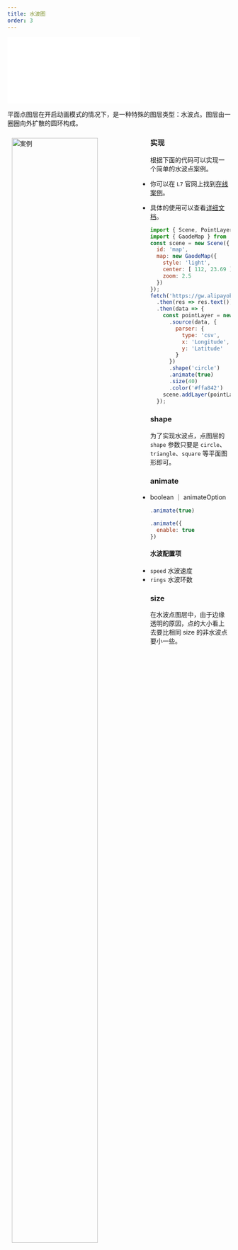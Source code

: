 ```yaml
---
title: 水波图
order: 3
---
```

<embed src="@/docs/common/style.md"></embed>

平面点图层在开启动画模式的情况下，是一种特殊的图层类型：水波点。图层由一圈圈向外扩散的圆环构成。


<div>
  <div style="width:60%;float:left; margin: 10px;">
    <img  width="80%" alt="案例" src='https://gw.alipayobjects.com/mdn/rms_816329/afts/img/A*pcp3RKnNK1oAAAAAAAAAAAAAARQnAQ'>
  </div>
</div>

### 实现

根据下面的代码可以实现一个简单的水波点案例。

- 你可以在 `L7` 官网上找到[在线案例](/examples/point/scatter#animatepoint)。

- 具体的使用可以查看[详细文档](/api/point_layer/animate#水波点)。

```js
import { Scene, PointLayer } from '@antv/l7';
import { GaodeMap } from '@antv/l7-maps';
const scene = new Scene({
  id: 'map',
  map: new GaodeMap({
    style: 'light',
    center: [ 112, 23.69 ],
    zoom: 2.5
  })
});
fetch('https://gw.alipayobjects.com/os/basement_prod/9078fd36-ce8d-4ee2-91bc-605db8315fdf.csv')
  .then(res => res.text())
  .then(data => {
    const pointLayer = new PointLayer({})
      .source(data, {
        parser: {
          type: 'csv',
          x: 'Longitude',
          y: 'Latitude'
        }
      })
      .shape('circle')
      .animate(true)
      .size(40)
      .color('#ffa842')
    scene.addLayer(pointLayer);
  });
```
### shape

为了实现水波点，点图层的 `shape` 参数只要是 `circle`、`triangle`、`square` 等平面图形即可。

### animate

- boolean ｜ animateOption

```javascript
.animate(true)

.animate({
  enable: true
})
```

#### 水波配置项

- `speed` 水波速度
- `rings` 水波环数

### size

在水波点图层中，由于边缘透明的原因，点的大小看上去要比相同 size 的非水波点要小一些。
